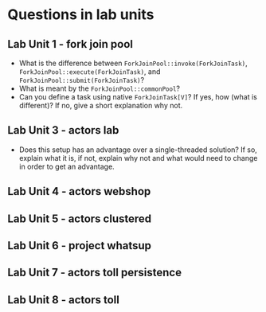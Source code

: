 # Questions in lab units

## Lab Unit 1 - fork join pool

- What is the difference between `ForkJoinPool::invoke(ForkJoinTask)`, `ForkJoinPool::execute(ForkJoinTask)`, and `ForkJoinPool::submit(ForkJoinTask)`?
- What is meant by the `ForkJoinPool::commonPool`?
- Can you define a task using native `ForkJoinTask[V]`? If yes, how (what is different)? If no, give a short explanation why not.

## Lab Unit 3 - actors lab

- Does this setup has an advantage over a single-threaded solution? If so, explain what it is, if not, explain why not and what would need to change in order to get an advantage.

## Lab Unit 4 - actors webshop

## Lab Unit 5 - actors clustered

## Lab Unit 6 - project whatsup

## Lab Unit 7 - actors toll persistence

## Lab Unit 8 - actors toll

